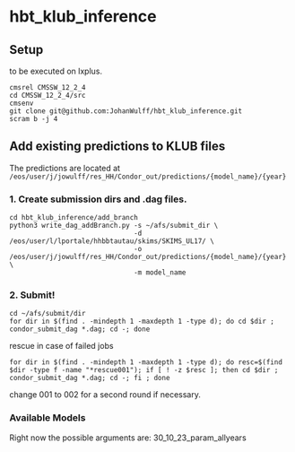 # hbt_klub_inference

## Setup

to be executed on lxplus. 

```
cmsrel CMSSW_12_2_4
cd CMSSW_12_2_4/src
cmsenv
git clone git@github.com:JohanWulff/hbt_klub_inference.git
scram b -j 4
```

## Add existing predictions to KLUB files

The predictions are located at `/eos/user/j/jowulff/res_HH/Condor_out/predictions/{model_name}/{year}`

###  1. Create submission dirs and .dag files.

```
cd hbt_klub_inference/add_branch
python3 write_dag_addBranch.py -s ~/afs/submit_dir \
                               -d /eos/user/l/lportale/hhbbtautau/skims/SKIMS_UL17/ \
                               -o /eos/user/j/jowulff/res_HH/Condor_out/predictions/{model_name}/{year} \
                               -m model_name
```

### 2. Submit!

```
cd ~/afs/submit/dir
for dir in $(find . -mindepth 1 -maxdepth 1 -type d); do cd $dir ; condor_submit_dag *.dag; cd -; done
```

rescue in case of failed jobs

```
for dir in $(find . -mindepth 1 -maxdepth 1 -type d); do resc=$(find $dir -type f -name "*rescue001"); if [ ! -z $resc ]; then cd $dir ; condor_submit_dag *.dag; cd -; fi ; done
```

change 001 to 002 for a second round if necessary.

### Available Models

Right now the possible arguments are: 30_10_23_param_allyears
